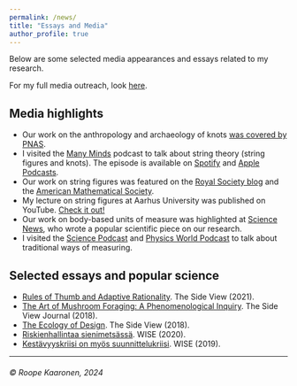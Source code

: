 ```yaml
---
permalink: /news/
title: "Essays and Media"
author_profile: true
---
```


Below are some selected media appearances and essays related to my research.

For my full media outreach, look [here](https://researchportal.helsinki.fi/fi/persons/roope-oskari-kaaronen/clippings/).

## Media highlights

* Our work on the anthropology and archaeology of knots [was covered by PNAS](https://www.pnas.org/post/journal-club/knots-archaeologists-see-evidence-cultural-exchange-and-perhaps-early-sparks-cognition).
* I visited the [Many Minds](https://disi.org/manyminds/) podcast to talk about string theory (string figures and knots). The episode is available on [Spotify](https://open.spotify.com/episode/5H6fWxqssc0xMY1rD9mRoW?si=c9fc94776e0f4c31) and [Apple Podcasts](https://podcasts.apple.com/us/podcast/string-theories/id1499167824?i=1000689541573).
* Our work on string figures was featured on the [Royal Society blog](https://royalsociety.org/blog/2024/12/string-figures-our-shared-history-of-play-culture-and-mathematics/) and the [American Mathematical Society](https://mathvoices.ams.org/mathmedia/tonys-take-december-2024/#two).
* My lecture on string figures at Aarhus University was published on YouTube. [Check it out!](https://www.youtube.com/watch?v=wJaIHBrcntU)
* Our work on body-based units of measure was highlighted at [Science News](https://www.science.org/content/article/why-human-societies-still-use-arms-feet-and-other-body-parts-measure-things), who wrote a popular scientific piece on our research.
* I visited the [Science Podcast](https://www.science.org/content/podcast/how-we-measure-world-our-bodies-and-hunting-critical-minerals) and [Physics World Podcast](https://physicsworld.com/a/body-based-units-of-measurement-offer-advantages-over-standardized-systems-speaking-of-oppenheimer/) to talk about traditional ways of measuring.

## Selected essays and popular science

* [Rules of Thumb and Adaptive Rationality](https://thesideview.co/journal/rules-of-thumb-and-adaptive-rationality/). The Side View (2021).
* [The Art of Mushroom Foraging: A Phenomenological Inquiry](https://thesideview.co/journal/the-art-of-mushroom-foraging/). The Side View Journal (2018).
* [The Ecology of Design](https://thesideview.co/journal/ecology-of-design/). The Side View (2018).
* [Riskienhallintaa sienimetsässä](https://wiseproject.fi/riskienhallintaa-sienimetsassa/). WISE (2020).
* [Kestävyyskriisi on myös suunnittelukriisi](https://wiseproject.fi/kestavyyskriisi-on-myos-suunnittelukriisi/). WISE (2019).




***
###### © Roope Kaaronen, 2024